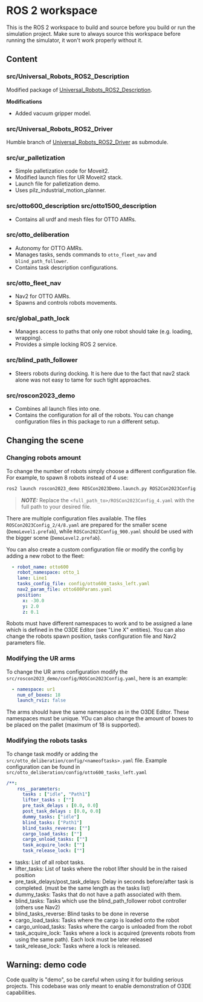 # ROS 2 workspace

This is the ROS 2 workspace to build and source before you build or run the simulation project. Make sure to always source this workspace before running the simulator,
it won't work properly without it.

## Content

### src/Universal_Robots_ROS2_Description
Modified package of [Universal_Robots_ROS2_Description](https://github.com/UniversalRobots/Universal_Robots_ROS2_Description).

**Modifications**
- Added vacuum gripper model.

### src/Universal_Robots_ROS2_Driver
Humble branch of [Universal_Robots_ROS2_Driver](https://github.com/UniversalRobots/Universal_Robots_ROS2_Driver/tree/humble) as submodule.

### src/ur_palletization
- Simple palletization code for Moveit2.
- Modified launch files for UR Moveit2 stack.
- Launch file for palletization demo.
- Uses pilz_industrial_motion_planner.

### src/otto600_description src/otto1500_description
- Contains all urdf and mesh files for OTTO AMRs.

### src/otto_deliberation
- Autonomy for OTTO AMRs.
- Manages tasks, sends commands to `otto_fleet_nav` and `blind_path_follower`.
- Contains task description configurations.

### src/otto_fleet_nav
- Nav2 for OTTO AMRs.
- Spawns and controls robots movements.

### src/global_path_lock
- Manages access to paths that only one robot should take (e.g. loading, wrapping).
- Provides a simple locking ROS 2 service.

### src/blind_path_follower
- Steers robots during docking. It is here due to the fact that nav2 stack alone was not easy to tame for such tight approaches. 

### src/roscon2023_demo
- Combines all launch files into one.
- Contains the configuration for all of the robots. You can change configuration files in this package to run a different setup.

## Changing the scene
### Changing robots amount
To change the number of robots simply choose a different configuration file. For example, to spawn 8 robots instead of 4 use:
```bash
ros2 launch roscon2023_demo ROSCon2023Demo.launch.py ROS2Con2023Config:=<full_path_to>/ROSCon2023Config_8.yaml
```
> **_NOTE:_** Replace the `<full_path_to>/ROSCon2023Config_4.yaml` with the full path to your desired file.  

There are multiple configuration files available. The files `ROSCon2023Config_2/4/8.yaml` are prepared for the smaller scene (`DemoLevel1.prefab`), while `ROSCon2023Config_900.yaml` should be used with the bigger scene (`DemoLevel2.prefab`).

You can also create a custom configuration file or modify the config by adding a new robot to the fleet:
```yaml
  - robot_name: otto600
    robot_namespace: otto_1
    lane: Line1
    tasks_config_file: config/otto600_tasks_left.yaml
    nav2_param_file: otto600Params.yaml
    position: 
      x: -30.0
      y: 2.0
      z: 0.1
```
Robots must have different namespaces to work and to be assigned a lane which is defined in the O3DE Editor (see "Line X" entities). You can also change the robots spawn position, tasks configuration file and Nav2 parameters file.

### Modifying the UR arms
To change the UR arms configuration modify the  ```src/roscon2023_demo/config/ROSCon2023Config.yaml```, here is an example:
```yaml 
  - namespace: ur1
    num_of_boxes: 18
    launch_rviz: false
```
The arms should have the same namespace as in the O3DE Editor. These namespaces must be unique. YOu can also change the amount of boxes to be placed on the pallet (maximum of 18 is supported).

### Modifying the robots tasks
To change task modify or adding the ```src/otto_deliberation/config/<nameoftasks>.yaml``` file. Example configuration can be found in ```src/otto_deliberation/config/otto600_tasks_left.yaml```
```yaml
/**:
    ros__parameters:
      tasks : ["idle", "Path1"]
      lifter_tasks : [""]
      pre_task_delays : [0.0, 0.0]
      post_task_delays : [0.0, 0.0]
      dummy_tasks: ["idle"]
      blind_tasks: ["Path1"]
      blind_tasks_reverse: [""]
      cargo_load_tasks: [""]
      cargo_unload_tasks: [""]
      task_acquire_lock: [""]
      task_release_lock: [""]
```
- tasks: List of all robot tasks.
- lifter_tasks: List of tasks where the robot lifter should be in the raised position
- pre_task_delays/post_task_delays: Delay in seconds before/after task is completed. (must be the same length as the tasks list)
- dummy_tasks: Tasks that do not have a path associated with them.
- blind_tasks: Tasks which use the blind_path_follower robot controller (others use Nav2)
- blind_tasks_reverse: Blind tasks to be done in reverse
- cargo_load_tasks: Tasks where the cargo is loaded onto the robot
- cargo_unload_tasks: Tasks where the cargo is unloaded from the robot
- task_acquire_lock: Tasks where a lock is acquired (prevents robots from using the same path). Each lock must be later released
- task_release_lock: Tasks where a lock is released.

## Warning: demo code
Code quality is "demo", so be careful when using it for building serious projects. This codebase was only meant to enable demonstration of O3DE capabilities. 


